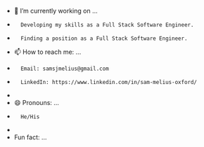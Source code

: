 

- 🔭 I’m currently working on ...
-       Developing my skills as a Full Stack Software Engineer.
-       Finding a position as a Full Stack Software Engineer.

- 📫 How to reach me: ...
-       Email: samsjmelius@gmail.com
-       LinkedIn: https://www.linkedin.com/in/sam-melius-oxford/
- 
- 😄 Pronouns: ...
-       He/His
-  
- Fun fact: ...
